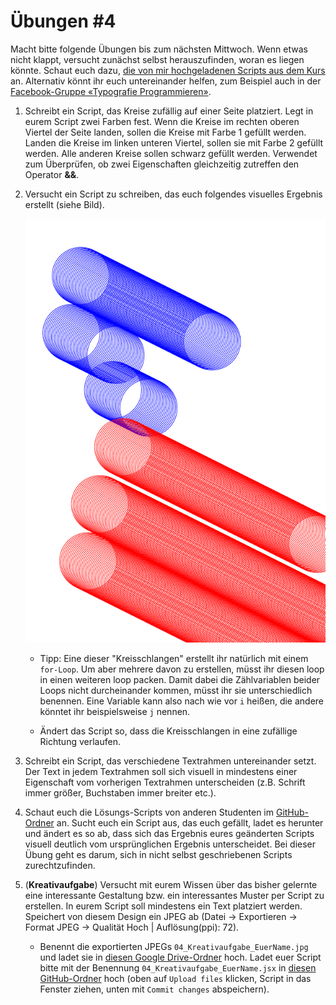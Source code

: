 # Übungen #4

Macht bitte folgende Übungen bis zum nächsten Mittwoch. Wenn etwas nicht klappt, versucht zunächst selbst herauszufinden, woran es liegen könnte. Schaut euch dazu, [die von mir hochgeladenen Scripts aus dem Kurs](https://github.com/typografie-haw-hamburg/Typografie-programmieren/tree/master/Kurs/04) an. Alternativ könnt ihr euch untereinander helfen, zum Beispiel auch in der [Facebook-Gruppe «Typografie Programmieren»](https://www.facebook.com/groups/1760227230910812/).

1. Schreibt ein Script, das Kreise zufällig auf einer Seite platziert. Legt in eurem Script zwei Farben fest. Wenn die Kreise im rechten oberen Viertel der Seite landen, sollen die Kreise mit Farbe 1 gefüllt werden. Landen die Kreise im linken unteren Viertel, sollen sie mit Farbe 2 gefüllt werden. Alle anderen Kreise sollen schwarz gefüllt werden. Verwendet zum Überprüfen, ob zwei Eigenschaften gleichzeitig zutreffen den Operator **&&**.

2. Versucht ein Script zu schreiben, das euch folgendes visuelles Ergebnis erstellt (siehe Bild).

    ![Kreisschlangen](/Material/Bilder/Uebungen/2017/04/Kreisschlangen.gif)

    * Tipp: Eine dieser "Kreisschlangen" erstellt ihr natürlich mit einem `for-Loop`. Um aber mehrere davon zu erstellen, müsst ihr diesen loop in einen weiteren loop packen. Damit dabei die Zählvariablen beider Loops nicht durcheinander kommen, müsst ihr sie unterschiedlich benennen. Eine Variable kann also nach wie vor `i` heißen, die andere könntet ihr beispielsweise `j` nennen.

    * Ändert das Script so, dass die Kreisschlangen in eine zufällige Richtung verlaufen.

3. Schreibt ein Script, das verschiedene Textrahmen untereinander setzt. Der Text in jedem Textrahmen soll sich visuell in mindestens einer Eigenschaft vom vorherigen Textrahmen unterscheiden (z.B. Schrift immer größer, Buchstaben immer breiter etc.).

4. Schaut euch die Lösungs-Scripts von anderen Studenten im [GitHub-Ordner](https://github.com/typografie-haw-hamburg/Typografie-programmieren/tree/master/Uebungen/Loesungen) an. Sucht euch ein Script aus, das euch gefällt, ladet es herunter und ändert es so ab, dass sich das Ergebnis eures geänderten Scripts visuell deutlich vom ursprünglichen Ergebnis unterscheidet. Bei dieser Übung geht es darum, sich in nicht selbst geschriebenen Scripts zurechtzufinden.

5. (**Kreativaufgabe**) Versucht mit eurem Wissen über das bisher gelernte eine interessante Gestaltung bzw. ein interessantes Muster per Script zu erstellen. In eurem Script soll mindestens ein Text platziert werden. Speichert von diesem Design ein JPEG ab (Datei -> Exportieren -> Format JPEG -> Qualität Hoch | Auflösung(ppi): 72).

    * Benennt die exportierten JPEGs `04_Kreativaufgabe_EuerName.jpg` und ladet sie in [diesen Google Drive-Ordner](https://drive.google.com/drive/folders/0B6USBbEchpCkMDVaWWdJZHBTRDA) hoch. Ladet euer Script bitte mit der Benennung `04_Kreativaufgabe_EuerName.jsx` in [diesen  GitHub-Ordner](https://github.com/typografie-haw-hamburg/Typografie-programmieren/tree/master/Uebungen/Loesungen) hoch (oben auf `Upload files` klicken, Script in das Fenster ziehen, unten mit `Commit changes` abspeichern).
